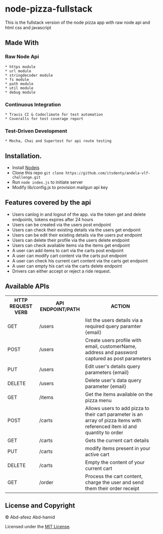 # node-pizza-fullstack
This is the fullstack version of the node pizza app with raw node api and html css and javascript

## Made With
  ### Raw Node Api
    * https module
    * url module 
    * stringdecoder module
    * fs module
    * path module
    * util module
    * debug module

  ### Continuous Integration
    * Travis CI & Codeclimate for test automation
    * Coveralls for test coverage report
  
  ### Test-Driven Development
    * Mocha, Chai and Supertest for api route testing

## Installation.
  * Install [Nodejs](https://nodejs.org/en/download/)
  * Clone this repo ``` git clone https://github.com/itsdenty/andela-vlf-challenge.git ```
  * Run ```node index.js``` to initiate server
  * Modify lib/config.js to provision mailgun api key

## Features covered by the api
* Users canlog in and logout of the app. via the token get and delete endpoints, tokens expires after 24 hours
* Users can be created via the users post endpoint
* Users can check their existing details via the users get endpoint
* Users can be edit their existing details via the users put endpoint
* Users can delete their profile via the users delete endpoint
* Users can check available items via the items get endpoint
* A user can add items to cart via the carts post endpoint 
* A user can modify cart content via the carts put endpoint
* A user can check his current cart content via the carts get endpoint
* A user can empty his cart via the carts delete endpoint
* Drivers can either accept or reject a ride request.

## Available APIs
<table>
  <tr>
      <th>HTTP REQUEST VERB</th>
      <th>API ENDPOINT/PATH</th>
      <th>ACTION</th>
  </tr>
  <tr>
      <td>GET</td>
      <td>/users</td>
      <td>list the users details via a required query paramter {email}</td>
  </tr> 
  <tr>
      <td>POST</td>
      <td>/users</td>
      <td>Create users profile with email, customerName, address and password captured as post parameters</td>
  </tr>
  <tr>
    <td>PUT</td>
    <td>/users</td>
    <td>Edit user's details query parameters {email}</td>
  </tr>
  <tr>
      <td>DELETE</td>
      <td>/users</td>
      <td>Delete user's data query parameter {email}</td>
  </tr>
  <tr>
    <td>GET</td>
    <td>/items</td>
    <td>Get the items available on the pizza menu</td>
  </tr>
  <tr>
      <td>POST</td>
      <td>/carts</td>
      <td>Allows users to add pizza to their cart parameter is an array of pizza items with referenced item id and quantity to order</td>
  </tr>
  <tr>
      <td>GET</td>
      <td>/carts</td>
      <td>Gets the current cart details</td>
  </tr>
  <tr>
      <td>PUT</td>
      <td>/carts</td>
      <td>modify items present in your active cart</td>
  </tr>
  <tr>
      <td>DELETE</td>
      <td>/carts</td>
      <td>Empty the content of your current cart</td>
  </tr>
  <tr>
      <td>GET</td>
      <td>/order</td>
      <td>
      Process the cart content, charge the user and send them their order receipt</td>
  </tr>
</table>

## License and Copyright
&copy; Abd-afeez Abd-hamid

Licensed under the [MIT License](LICENSE).